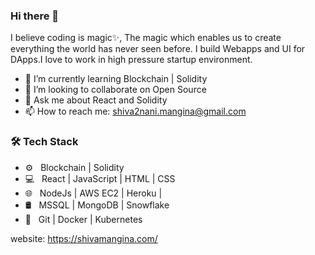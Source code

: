 ### Hi there 👋


I believe coding is magic✨, The magic which enables us to create everything the world has never seen before.
I build Webapps and UI for DApps.I love to work in high pressure startup environment.
 
- 🌱 I’m currently learning Blockchain | Solidity
- 👯 I’m looking to collaborate on Open Source
- 💬 Ask me about React and Solidity
- 📫 How to reach me: shiva2nani.mangina@gmail.com


<h3>🛠 Tech Stack</h3>

- ⚙️ &nbsp; Blockchain | Solidity
- 💻 &nbsp; React | JavaScript | HTML | CSS  
- 🌐 &nbsp; NodeJs | AWS EC2 | Heroku | 
- 🛢 &nbsp; MSSQL | MongoDB | Snowflake 
- 🔧 &nbsp;  Git | Docker | Kubernetes

website: https://shivamangina.com/

